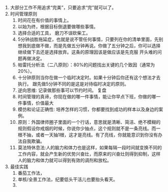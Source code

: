 1. 大部分工作不用追求“完美”，只要追求“完”就可以了。     
2. 时间管理原则     
    1. 时间花在有价值的事情上。     
    2. 以始为终，根据目标倒退要做哪些事情。       
    3. 选择合适的工具， 磨刀不误砍柴工。    
    4. 5分钟战胜拖延症，也就是说不管任何事情，只要列在你的清单里面，先别想我到底做不做，而是先做五分钟再说。你做了五分钟之后，你可以选择继续做下去还是选择放弃。这条的原理因该是做应该是先克服
    开头难的问题再做决定。   
    5. 帕雷托分析法（二八原则）：80%的问题找出关键的几个致因（通常为20%）。      
    6. 十分钟原则当你在做一个临时决定时。如果十分钟后你还有这个想法才去执行。 跟先做5分钟不同的是这是对待临时决定的原则。      
    7. 逆向思维: 记录做那些事可以节约时间。 复盘      
    8. 时间管理的真谛，你现在做的哪一件事情，能让你早点下班，你做的哪一件事情，价值最大      
    9. 模仿和论证正确性: 培养怎样的习惯，你都要找到成功的样本以及身边的案例。     
    10. 原则：外国律师圈子里面的一个行话，意思就是清晰、简洁、绝不模糊的规则假设你戒烟的时候，你说你少抽点，这个规则就不是一条亮线。而一根不抽，或者一天抽1根，这才是亮线。有了亮线，你就能意识到你没有办法自我欺骗。    
    11. 莫法特休息法:人的脑力和体力也是这样，如果每隔一段时间就变换不同的工作内容，就会产生新的优势兴奋灶，而原来的兴奋灶则得到抑制，这样人的脑力和体力就可以得到有效的调剂和放松。     
3. 最佳实践 
    1. 番茄工作法，
    2. 单核/全景工作法，纪要低头干活儿也要抬头看天。      
    3. 
